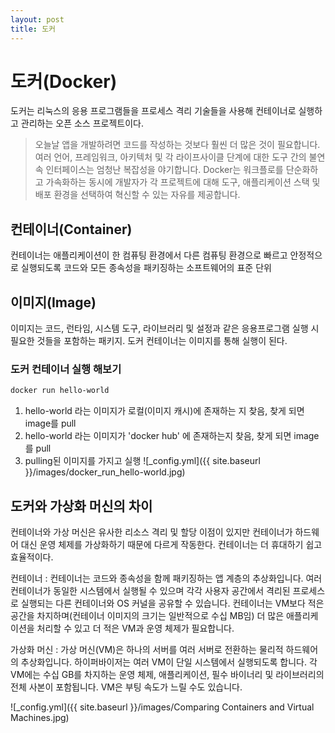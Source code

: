 ```yaml
---
layout: post
title: 도커
---
```


# 도커(Docker)
도커는 리눅스의 응용 프로그램들을 프로세스 격리 기술들을 사용해 컨테이너로 실행하고 관리하는 오픈 소스 프로젝트이다.

> 오늘날 앱을 개발하려면 코드를 작성하는 것보다 훨씬 더 많은 것이 필요합니다. 여러 언어, 프레임워크, 아키텍처 및 각 라이프사이클 단계에 대한 도구 간의 불연속 인터페이스는 엄청난 복잡성을 야기합니다. Docker는 워크플로를 단순화하고 가속화하는 동시에 개발자가 각 프로젝트에 대해 도구, 애플리케이션 스택 및 배포 환경을 선택하여 혁신할 수 있는 자유를 제공합니다.

## 컨테이너(Container)
컨테이너는 애플리케이션이 한 컴퓨팅 환경에서 다른 컴퓨팅 환경으로 빠르고 안정적으로 실행되도록 코드와 모든 종속성을 패키징하는 소프트웨어의 표준 단위

## 이미지(Image)
이미지는 코드, 런타임, 시스템 도구, 라이브러리 및 설정과 같은 응용프로그램 실행 시 필요한 것들을 포함하는 패키지. 도커 컨테이너는 이미지를 통해 실행이 된다.

### 도커 컨테이너 실행 해보기
```bash
docker run hello-world
```
1. hello-world 라는 이미지가 로컬(이미지 캐시)에 존재하는 지 찾음, 찾게 되면 image를 pull
2. hello-world 라는 이미지가 'docker hub' 에 존재하는지 찾음, 찾게 되면 image를 pull
3. pulling된 이미지를 가지고 실행
![_config.yml]({{ site.baseurl }}/images/docker_run_hello-world.jpg)

## 도커와 가상화 머신의 차이
컨테이너와 가상 머신은 유사한 리소스 격리 및 할당 이점이 있지만 컨테이너가 하드웨어 대신 운영 체제를 가상화하기 때문에 다르게 작동한다. 컨테이너는 더 휴대하기 쉽고 효율적이다.

컨테이너 : 컨테이너는 코드와 종속성을 함께 패키징하는 앱 계층의 추상화입니다. 여러 컨테이너가 동일한 시스템에서 실행될 수 있으며 각각 사용자 공간에서 격리된 프로세스로 실행되는 다른 컨테이너와 OS 커널을 공유할 수 있습니다. 컨테이너는 VM보다 적은 공간을 차지하며(컨테이너 이미지의 크기는 일반적으로 수십 MB임) 더 많은 애플리케이션을 처리할 수 있고 더 적은 VM과 운영 체제가 필요합니다.

가상화 머신 : 가상 머신(VM)은 하나의 서버를 여러 서버로 전환하는 물리적 하드웨어의 추상화입니다. 하이퍼바이저는 여러 VM이 단일 시스템에서 실행되도록 합니다. 각 VM에는 수십 GB를 차지하는 운영 체제, 애플리케이션, 필수 바이너리 및 라이브러리의 전체 사본이 포함됩니다. VM은 부팅 속도가 느릴 수도 있습니다.

![_config.yml]({{ site.baseurl }}/images/Comparing Containers and Virtual Machines.jpg)